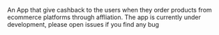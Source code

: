 
An App that  give cashback to the users when they order products from ecommerce platforms through affliation. The app is currently under development, please open issues if you find any bug
